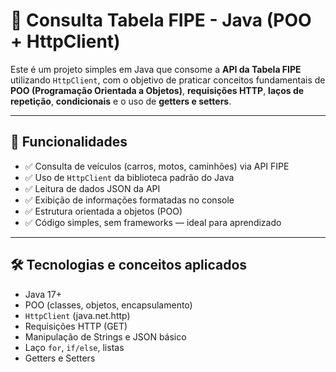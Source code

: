 # 🔧 Consulta Tabela FIPE - Java (POO + HttpClient)

Este é um projeto simples em Java que consome a **API da Tabela FIPE** utilizando `HttpClient`, com o objetivo de praticar conceitos fundamentais de **POO (Programação Orientada a Objetos)**, **requisições HTTP**, **laços de repetição**, **condicionais** e o uso de **getters e setters**.

---

## 🚀 Funcionalidades

- ✅ Consulta de veículos (carros, motos, caminhões) via API FIPE
- ✅ Uso de `HttpClient` da biblioteca padrão do Java
- ✅ Leitura de dados JSON da API
- ✅ Exibição de informações formatadas no console
- ✅ Estrutura orientada a objetos (POO)
- ✅ Código simples, sem frameworks — ideal para aprendizado

---

## 🛠️ Tecnologias e conceitos aplicados

- Java 17+
- POO (classes, objetos, encapsulamento)
- `HttpClient` (java.net.http)
- Requisições HTTP (GET)
- Manipulação de Strings e JSON básico
- Laço `for`, `if/else`, listas
- Getters e Setters
